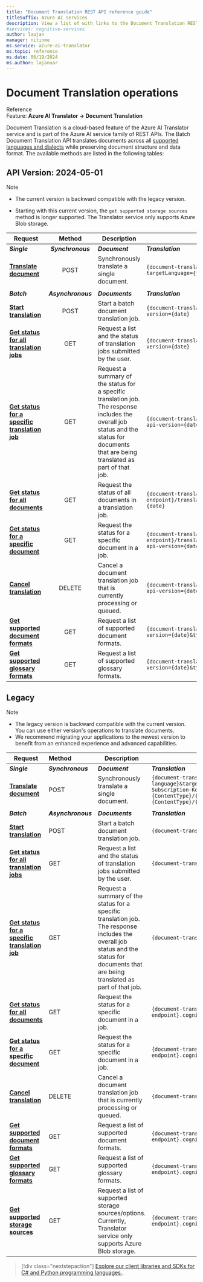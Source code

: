 ```yaml
---
title: "Document Translation REST API reference guide"
titleSuffix: Azure AI services
description: View a list of with links to the Document Translation REST APIs.
#services: cognitive-services
author: laujan
manager: nitinme
ms.service: azure-ai-translator
ms.topic: reference
ms.date: 06/19/2024
ms.author: lajanuar
---
```


# Document Translation operations

Reference</br>
Feature: **Azure AI Translator → Document Translation**</br>

Document Translation is a cloud-based feature of the Azure AI Translator service and is part of the Azure AI service family of REST APIs. The Batch Document Translation API translates documents across all [supported languages and dialects](../../language-support.md) while preserving document structure and data format. The available methods are listed in the following tables:

## API Version: **2024-05-01**

> [!NOTE]
>
> * The current version is backward compatible with the legacy version.
>
> * Starting with this current version, the `get supported storage sources` method is longer supported. The Translator service only supports Azure Blob storage.

| Request|Method| Description|API path|
|---------|:-------:|-------|-----|
|***Single*** |***Synchronous***|***Document***|***Translation***|
|[**Translate document**](translate-document.md)|POST|Synchronously translate a single document.|`{document-translation-endpoint}/translator/document:translate?targetLanguage={target_language}&api-version={date}`|
|||||
|***Batch***|***Asynchronous***|***Documents***| ***Translation***|
|[**Start translation**](start-translation.md)|POST| Start a batch document translation job.|`{document-translation-endpoint}/translator/document/batches?api-version={date}`|
|[**Get status for all translation jobs**](get-translations-status.md)|GET| Request a list and the status of translation jobs submitted by the user.|`{document-translation-endpoint}/translator/document/batches?api-version={date}`|
|[**Get status for a specific translation job**](get-translation-status.md) |GET| Request a summary of the status for a specific translation job. The response includes the overall job status and the status for documents that are being translated as part of that job.|`{document-translation-endpoint}/translator/document/batches/{id}?api-version={date}`|
|[**Get status for all documents**](get-documents-status.md)|GET|Request the status of all documents in a translation job.|`{document-translation-endpoint}/translator/document/batches/{id}/documents?api-version={date}`|
|[**Get status for a specific document**](get-document-status.md)|GET| Request the status for a specific document in a job. |`{document-translation-endpoint}/translator/document/batches/{id}/documents/{documentId}?api-version={date}`|
|[**Cancel translation**](cancel-translation.md)|DELETE| Cancel a document translation job that is currently processing or queued.|`{document-translation-endpoint}/translator/document/batches/{id}?api-version={date}`|
|[**Get supported document formats**](get-supported-document-formats.md)|GET| Request a list of supported document formats.|`{document-translation-endpoint}/translator/document/formats?api-version={date}&type=document`|
|[**Get supported glossary formats**](get-supported-glossary-formats.md)|GET|Request a list of supported glossary formats.|`{document-translation-endpoint}/translator/document/formats?api-version={date}&type=glossary`|

## Legacy

> [!NOTE]
>
> * The legacy version is backward compatible with the current version. You can use either version's operations to translate documents.
> * We recommend migrating your applications to the newest version to benefit from an enhanced experience and advanced capabilities.
>

| Request|Method| Description|API path|
|---------|:-------|-------|-----|
|***Single*** |***Synchronous***|***Document***|***Translation***|
|[**Translate document**](translate-document.md)|POST|Synchronously translate a single document.|`{document-translation-endpoint}/translator/document:translate?sourceLanguage={source language}&targetLanguage={target language}&api-version=2023-11-01-preview" -H "Ocp-Apim-Subscription-Key:{your-key}"  -F "document={path-to-your-document-with-file-extension};type={ContentType}/{file-extension}" -F "glossary={path-to-your-glossary-with-file-extension};type={ContentType}/{file-extension}" -o "{path-to-output-file}"`|
|||||
|***Batch***|***Asynchronous***|***Documents***| ***Translation***|
|[**Start translation**](start-translation.md)|POST|Start a batch document translation job.|`{document-translation-endpoint}.cognitiveservices.azure.com/translator/text/batch/v1.1/batches`|
|[**Get status for all translation jobs**](get-translations-status.md)|GET|Request a list and the status of translation jobs submitted by the user.|`{document-translation-endpoint}.cognitiveservices.azure.com/translator/text/batch/v1.1/batches`|
|[**Get status for a specific translation job**](get-translation-status.md)|GET| Request a summary of the status for a specific translation job. The response includes the overall job status and the status for documents that are being translated as part of that job.|`{document-translation-endpoint}.cognitiveservices.azure.com/translator/text/batch/v1.1/batches/{id}`|
|[**Get status for all documents**](get-documents-status.md)|GET| Request the status for a specific document in a job.|`{document-translation-endpoint}.cognitiveservices.azure.com/translator/text/batch/v1.1/batches/{id}/documents`|
|[**Get status for a specific document**](get-document-status.md)|GET| Request the status for a specific document in a job.|`{document-translation-endpoint}.cognitiveservices.azure.com/translator/text/batch/v1.1/batches/{id}/documents/{documentId}`|
|[**Cancel translation**](cancel-translation.md)|DELETE| Cancel a document translation job that is currently processing or queued.|`{document-translation-endpoint}.cognitiveservices.azure.com/translator/text/batch/v1.1/batches/{id}`|
| [**Get supported document formats**](get-supported-document-formats.md)|GET| Request a list of supported document formats.|`{document-translation-endpoint}.cognitiveservices.azure.com/translator/text/batch/v1.1/documents/formats`|
|[**Get supported glossary formats**](get-supported-glossary-formats.md)|GET|Request a list of supported glossary formats.|`{document-translation-endpoint}.cognitiveservices.azure.com/translator/text/batch/v1.1/glossaries/formats`|
|[**Get supported storage sources**](get-supported-storage-sources.md)|GET|Request a list of supported storage sources/options. Currently, Translator service only supports Azure Blob storage.|`{document-translation-endpoint}.cognitiveservices.azure.com/translator/text/batch/v1.1/storagesources`|

> [!div class="nextstepaction"]
> [Explore our client libraries and SDKs for C# and Python programming languages.](../quickstarts/client-library-sdks.md).
